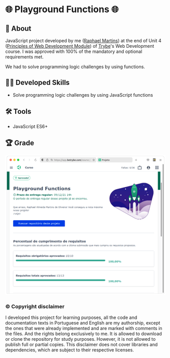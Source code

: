 # :globe_with_meridians: Playground Functions :globe_with_meridians:

## :page_with_curl: About

JavaScript project developed by me ([Raphael Martins](https://www.linkedin.com/in/raphaelameidamartins/)) at the end of Unit 4 ([Principles of Web Development Module](https://github.com/raphaelalmeidamartins/trybe_exercicios/tree/main/1_fundamentos-do-desv-web)) of [Trybe](https://www.betrybe.com)'s Web Development course. I was approved with 100% of the mandatory and optional requirements met.

We had to solve programming logic challenges by using functions.

## :man_technologist: Developed Skills

* Solve programming logic challenges by using JavaScript functions

## :hammer_and_wrench: Tools

* JavaScript ES6+

## :trophy: Grade

![My grade of the project - Minha nota no projeto](./nota.png)

### :copyright: Copyright disclaimer

I developed this project for learning purposes, all the code and documentation texts in Portuguese and English are my authorship, except the ones that were already implemented and are marked with comments in the files. And the rights belong exclusively to me. It is allowed to download or clone the repository for study purposes. However, it is not allowed to publish full or partial copies. This disclaimer does not cover libraries and dependencies, which are subject to their respective licenses.
